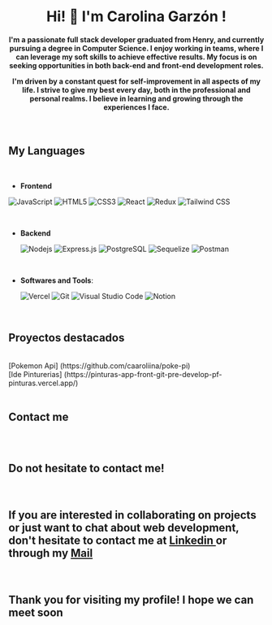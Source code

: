 #
<div align="center">
  <h1 align="center"> Hi! 👋 I'm Carolina Garzón !</h1>

  <h4 align="center"> I'm a passionate full stack developer graduated from Henry, and currently pursuing a degree in Computer Science. I enjoy working in teams, where I can leverage my soft skills to achieve effective results. My focus is on seeking opportunities in both back-end and front-end development roles.

I'm driven by a constant quest for self-improvement in all aspects of my life. I strive to give my best every day, both in the professional and personal realms. I believe in learning and growing through the experiences I face. </h1>
  <br>
</div>
<div>


<h2> My Languages</h2>
<br>
<p>
  
  - **Frontend** <br>

   <!-- ![C](https://img.shields.io/badge/C%20-%232370ED.svg?style=for-the-badge&logo=c&logoColor=white)
   ![C++](https://img.shields.io/badge/C++%20-%2300599C.svg?style=for-the-badge&logo=c%2B%2B&logoColor=white) -->
   ![JavaScript](https://img.shields.io/badge/JavaScript%20-%23F7DF1E.svg?style=for-the-badge&logo=javascript&logoColor=black)
    <!-- ![C++](https://img.shields.io/badge/C++%20-%2300599C.svg?style=for-the-badge&logo=c%2B%2B&logoColor=white) -->
   ![HTML5](https://img.shields.io/badge/HTML5%20-%23E34F26.svg?style=for-the-badge&logo=html5&logoColor=white) 
   ![CSS3](https://img.shields.io/badge/CSS%20-%231572B6.svg?style=for-the-badge&logo=css3&logoColor=white) 
   ![React](https://img.shields.io/badge/React%20-%2320232a.svg?style=for-the-badge&logo=react&logoColor=%2361DAFB) 
   ![Redux](https://img.shields.io/badge/Redux%20-%23593d88.svg?style=for-the-badge&logo=redux&logoColor=white) 
   ![Tailwind CSS](https://img.shields.io/badge/Tailwind-%2338B2AC.svg?style=for-the-badge&logo=tailwind-css&logoColor=white)
   
   <br>
   
  - **Backend** <br>
  
    <!-- ![Bootstrap](https://img.shields.io/badge/Bootstrap%20-%23563D7C.svg?style=for-the-badge&logo=bootstrap&logoColor=white) -->
    ![Nodejs](https://img.shields.io/badge/Node.js%20-%2343853D.svg?style=for-the-badge&logo=node.js&logoColor=white)
    ![Express.js](https://img.shields.io/badge/Express.js%20-%23404d59.svg?style=for-the-badge&logo=express&logoColor=white) 
    ![PostgreSQL](https://img.shields.io/badge/PostgreSQL%20-%234169E1.svg?style=for-the-badge&logo=postgresql&logoColor=white)
    ![Sequelize](https://img.shields.io/badge/Sequelize-52B0E7?style=for-the-badge&logo=Sequelize&logoColor=white)
    ![Postman](https://img.shields.io/badge/Postman-FF6C37?style=for-the-badge&logo=postman&logoColor=white)
    
  <br>
  
- **Softwares and Tools**: <br>

    ![Vercel](https://img.shields.io/badge/Vercel-%23000000.svg?style=for-the-badge&logo=vercel&logoColor=white) 
    ![Git](https://img.shields.io/badge/git-%23F05033.svg?style=for-the-badge&logo=git&logoColor=white) 
    ![Visual Studio Code](https://img.shields.io/badge/vscode-0078d7.svg?style=for-the-badge&logo=visual-studio-code&logoColor=white) 
    ![Notion](https://img.shields.io/badge/Notion-%23000000.svg?style=for-the-badge&logo=notion&logoColor=white) 
    <br>
</p>
<br>
<h2> Proyectos destacados </h2> <br>
 [Pokemon Api] (https://github.com/caaroliina/poke-pi)  <br>
 [Ide Pinturerias] (https://pinturas-app-front-git-pre-develop-pf-pinturas.vercel.app/)<br>
<br>


<h2> Contact me <h2>  <br>

<p> Do not hesitate to contact me! </p> <br>

<p> If you are interested in collaborating on projects or just want to chat about web development, don't hesitate to contact me at <a href="https://www.linkedin.com/in/andreacarolinagrzn/" target="blank">  Linkedin </a> or through my <a href="mailto:carogrzn97@gmail.com" target="blank"> Mail </a> 
</p>
  
<br>
  
<p> Thank you for visiting my profile! I hope we can meet soon  </p>
<!--
**caaroliina/caaroliina** is a ✨ _special_ ✨ repository because its `README.md` (this file) appears on your GitHub profile.

Here are some ideas to get you started:

- 🔭 I’m currently working on ...
- 🌱 I’m currently learning ...
- 👯 I’m looking to collaborate on ...
- 🤔 I’m looking for help with ...
- 💬 Ask me about ...
- 📫 How to reach me: ...
- 😄 Pronouns: ...
- ⚡ Fun fact: ...
-->
